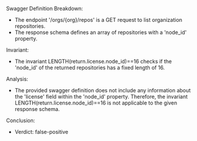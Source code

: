 Swagger Definition Breakdown:
- The endpoint '/orgs/{org}/repos' is a GET request to list organization repositories.
- The response schema defines an array of repositories with a 'node_id' property.

Invariant:
- The invariant LENGTH(return.license.node_id)==16 checks if the 'node_id' of the returned repositories has a fixed length of 16.

Analysis:
- The provided swagger definition does not include any information about the 'license' field within the 'node_id' property. Therefore, the invariant LENGTH(return.license.node_id)==16 is not applicable to the given response schema.

Conclusion:
- Verdict: false-positive

